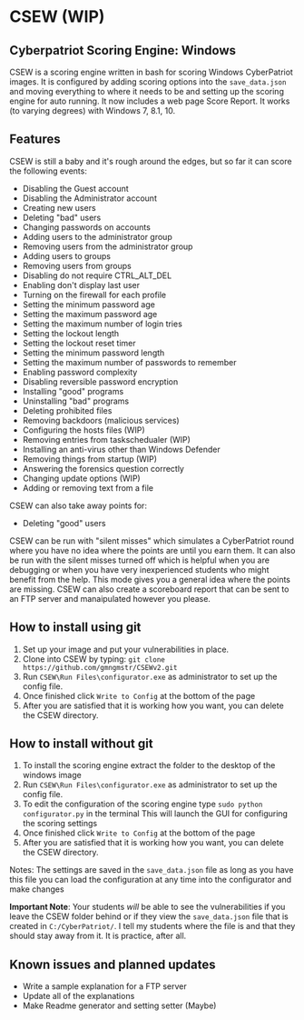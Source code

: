 # CSEW (WIP)
## Cyberpatriot Scoring Engine: Windows

CSEW is a scoring engine written in bash for scoring Windows CyberPatriot images. It is configured by adding scoring options into the `save_data.json` and moving everything to where it needs to be and setting up the scoring engine for auto running. It now includes a web page Score Report. It works (to varying degrees) with Windows 7, 8.1, 10.

## Features
CSEW is still a baby and it's rough around the edges, but so far it can score the following events:
- Disabling the Guest account
- Disabling the Administrator account
- Creating new users
- Deleting "bad" users
- Changing passwords on accounts
- Adding users to the administrator group
- Removing users from the administrator group
- Adding users to groups
- Removing users from groups
- Disabling do not require CTRL_ALT_DEL
- Enabling don't display last user
- Turning on the firewall for each profile
- Setting the minimum password age
- Setting the maximum password age
- Setting the maximum number of login tries
- Setting the lockout length
- Setting the lockout reset timer
- Setting the minimum password length
- Setting the maximum number of passwords to remember
- Enabling password complexity
- Disabling reversible password encryption
- Installing "good" programs
- Uninstalling "bad" programs
- Deleting prohibited files
- Removing backdoors (malicious services)
- Configuring the hosts files (WIP)
- Removing entries from taskschedualer (WIP)
- Installing an anti-virus other than Windows Defender
- Removing things from startup (WIP)
- Answering the forensics question correctly
- Changing update options (WIP)
- Adding or removing text from a file

CSEW can also take away points for:
- Deleting "good" users

CSEW can be run with "silent misses" which simulates a CyberPatriot round where you have no idea where the points are until you earn them. It can also be run with the silent misses turned off which is helpful when you are debugging or when you have very inexperienced students who might benefit from the help. This mode gives you a general idea where the points are missing. CSEW can also create a scoreboard report that can be sent to an FTP server and manaipulated however you please.

## How to install using git
1. Set up your image and put your vulnerabilities in place.
2. Clone into CSEW by typing: `git clone https://github.com/gmngmstr/CSEWv2.git`
3. Run `CSEW\Run Files\configurator.exe` as administrator to set up the config file. 
4. Once finished click `Write to Config` at the bottom of the page
5. After you are satisfied that it is working how you want, you can delete the CSEW directory.

## How to install without git
1. To install the scoring engine extract the folder to the desktop of the windows image
2. Run `CSEW\Run Files\configurator.exe` as administrator to set up the config file. 
3. To edit the configuration of the scoring engine type `sudo python configurator.py` in the terminal
	This will launch the GUI for configuring the scoring settings
4. Once finished click `Write to Config` at the bottom of the page
5. After you are satisfied that it is working how you want, you can delete the CSEW directory.

Notes:
The settings are saved in the `save_data.json` file as long as you have this file you can load the configuration at any time into the configurator and make changes

**Important Note**: Your students _will_ be able to see the vulnerabilities if you leave the CSEW folder behind or if they view the `save_data.json` file that is created in `C:/CyberPatriot/`. I tell my students where the file is and that they should stay away from it. It is practice, after all.

## Known issues and planned updates
- Write a sample explanation for a FTP server
- Update all of the explanations
- Make Readme generator and setting setter (Maybe)